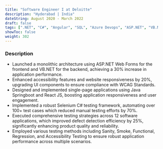 ```yaml
---
title: "Software Engineer I at Deloitte"
description: "Hyderabad | India"
dateString: August 2020 - March 2022
draft: false
tags: [".NET", "C#", "Angular", "SQL", "Azure Devops", "ASP.NET", "VB.NET", "Agile", "Git",  "Selenium","Automation Testing"]
showToc: false
weight: 302
--- 
```


### Description

- Launched a monolithic architecture using ASP.NET Web Forms for the frontend and VB.NET for the backend, achieving a 30% increase in application performance.
- Enhanced accessibility features and website responsiveness by 20%, upgrading UI components to ensure compliance with WCAG Standards.
- Designed and implemented single-page applications using Java Springboot and React JS, boosting application responsiveness and user engagement.
- Implemented a robust Selenium C# testing framework, automating over 100+ test cases which reduced manual testing efforts by 70%.
- Executed comprehensive testing strategies across 12 software applications, which improved defect detection efficiency by 25%, significantly enhancing product quality and reliability.
- Employed various testing methods including Sanity, Smoke, Functional, Regression, and Accessibility Testing to ensure robust application performance across multiple scenarios.



